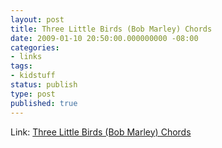 ```yaml
---
layout: post
title: Three Little Birds (Bob Marley) Chords
date: 2009-01-10 20:50:00.000000000 -08:00
categories:
- links
tags:
- kidstuff
status: publish
type: post
published: true
---
```

Link: <a href="http://www.tabcrawler.com/search.php?show=viewfile&letter=b&artist=bob%20marley&tabname=three%20little%20birds&tabtype=chords&id=14702">Three Little Birds (Bob Marley) Chords</a>

